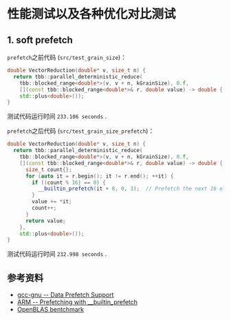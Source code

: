 # 性能测试以及各种优化对比测试 #

## 1. soft prefetch ##

`prefetch`之前代码 (`src/test_grain_size`)：

```c++
double VectorReduction(double* v, size_t n) {
  return tbb::parallel_deterministic_reduce(
    tbb::blocked_range<double*>(v, v + n, kGrainSize), 0.f,
    [](const tbb::blocked_range<double*>& r, double value) -> double { return std::accumulate(r.begin(), r.end(), value); },
    std::plus<double>());
}
```

测试代码运行时间 `233.106 seconds` .

`prefetch`之后代码 (`src/test_grain_size_prefetch`)：

```c++
double VectorReduction(double* v, size_t n) {
  return tbb::parallel_deterministic_reduce(
    tbb::blocked_range<double*>(v, v + n, kGrainSize), 0.f,
    [](const tbb::blocked_range<double*>& r, double value) -> double {
      size_t count{};
      for (auto it = r.begin(); it != r.end(); ++it) {
        if ((count % 16) == 0) {
          __builtin_prefetch(it + 8, 0, 3);  // Prefetch the next 16 elements
        }
        value += *it;
        count++;
      }
      return value;
    },
    std::plus<double>());
}
```

测试代码运行时间 `232.998 seconds` .


## 参考资料 ##

* [gcc-gnu -- Data Prefetch Support](https://gcc.gnu.org/projects/prefetch.html)
* [ARM -- Prefetching with __builtin_prefetch](https://developer.arm.com/documentation/101458/2304/Optimize/Prefetching-with---builtin-prefetch)
* [OpenBLAS bentchmark](https://github.com/OpenMathLib/OpenBLAS/tree/develop/benchmark)
